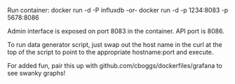 Run container:
docker run -d -P influxdb
-or-
docker run -d -p 1234:8083 -p 5678:8086

Admin interface is exposed on port 8083 in the container. API port is 8086.

To run data generator script, just swap out the host name in the curl at the top of the script to point to the appropriate hostname:port and execute.

For added fun, pair this up with github.com/cboggs/dockerfiles/grafana to see swanky graphs!
